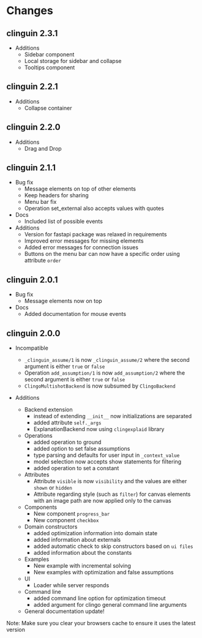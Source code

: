 # Changes

## clinguin 2.3.1

  * Additions
    * Sidebar component
    * Local storage for sidebar and collapse
    * Tooltips component

## clinguin 2.2.1

  * Additions
    * Collapse container

## clinguin 2.2.0

  * Additions
    * Drag and Drop


## clinguin 2.1.1

  * Bug fix
    * Message elements on top of other elements
    * Keep headers for sharing
    * Menu bar fix
    * Operation set_external also accepts values with quotes
  * Docs
    * Included list of possible events
  * Additions
    * Version for fastapi package was relaxed in requirements
    * Improved error messages for missing elements
    * Added error messages for connection issues
    * Buttons on the menu bar can now have a specific order using attribute `order`



## clinguin 2.0.1

  * Bug fix
    * Message elements now on top
  * Docs
    * Added documentation for mouse events

## clinguin 2.0.0


  * Incompatible
    * `_clinguin_assume/1` is now `_clinguin_assume/2` where the second argument is either `true` or `false`
    * Operation `add_assumption/1` is now `add_assumption/2` where the second argument is either `true` or `false`
    * `ClingoMultishotBackend` is now subsumed by `ClingoBackend`

  * Additions
    * Backend extension
      * instead of extending `__init__` now initializations are separated
      * added attribute `self._args`
      * ExplanationBackend now using `clingexplaid` library
    * Operations
      * added operation to ground
      * added option to set false assumptions
      * type parsing and defaults for user input in `_context_value`
      * model selection now accepts show statements for filtering
      * added operation to set a constant
    * Attributes
      * Attribute `visible` is now `visibility` and the values are either `shown` or `hidden`
      * Attribute regarding style (such as `filter`) for canvas elements with an image path are now applied only to the canvas
    * Components
      * New component `progress_bar`
      * New component `checkbox`
    * Domain constructors
      * added optimization information into domain state
      * added information about externals
      * added automatic check to skip constructors based on `ui files`
      * added information about the constants
    * Examples
      * New example with incremental solving
      * New examples with optimization and false assumptions
    * UI
      * Loader while server responds
    * Command line
      * added command line option for optimization timeout
      * added argument for clingo general command line arguments
    * General documentation update!


  Note: Make sure you clear your browsers cache to ensure it uses the latest version


